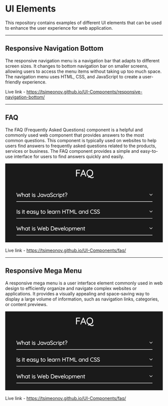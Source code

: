 # UI Elements
This repository contains examples of different UI elements that can be used to enhance the user experience for web application.

---

## Responsive Navigation Bottom
The responsive navigation menu is a navigation bar that adapts to different screen sizes. It changes to bottom navigation bar on smaller screens, allowing users to access the menu items without taking up too much space. The navigation menu uses HTML, CSS, and JavaScript to create a user-friendly experience.

Live link - https://tsimeonov.github.io/UI-Components/responsive-navigation-bottom/

---

## FAQ
The FAQ (Frequently Asked Questions) component is a helpful and commonly used web component that provides answers to the most common questions. This component is typically used on websites to help users find answers to frequently asked questions related to the products, services or business. The FAQ component provides a simple and easy-to-use interface for users to find answers quickly and easily.

<img src="./faq/faq.png" width="600px"/>

Live link - https://tsimeonov.github.io/UI-Components/faq/

---

## Responsive Mega Menu

A responsive mega menu is a user interface element commonly used in web design to efficiently organize and navigate complex websites or applications. It provides a visually appealing and space-saving way to display a large volume of information, such as navigation links, categories, or content previews.

<img src="./faq/faq.png" width="600px"/>

Live link - https://tsimeonov.github.io/UI-Components/faq/
